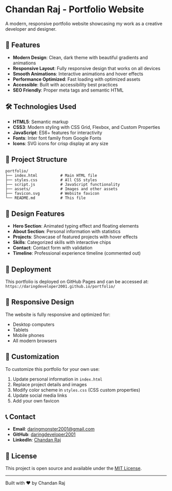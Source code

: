 ﻿# Chandan Raj - Portfolio Website

A modern, responsive portfolio website showcasing my work as a creative developer and designer.

## 🚀 Features

- **Modern Design**: Clean, dark theme with beautiful gradients and animations
- **Responsive Layout**: Fully responsive design that works on all devices
- **Smooth Animations**: Interactive animations and hover effects
- **Performance Optimized**: Fast loading with optimized assets
- **Accessible**: Built with accessibility best practices
- **SEO Friendly**: Proper meta tags and semantic HTML

## 🛠️ Technologies Used

- **HTML5**: Semantic markup
- **CSS3**: Modern styling with CSS Grid, Flexbox, and Custom Properties
- **JavaScript**: ES6+ features for interactivity
- **Fonts**: Inter font family from Google Fonts
- **Icons**: SVG icons for crisp display at any size

## 📁 Project Structure

```
portfolio/
├── index.html          # Main HTML file
├── styles.css          # All CSS styles
├── script.js           # JavaScript functionality
├── assets/             # Images and other assets
├── favicon.svg         # Website favicon
└── README.md           # This file
```

## 🎨 Design Features

- **Hero Section**: Animated typing effect and floating elements
- **About Section**: Personal information with statistics
- **Projects**: Showcase of featured projects with hover effects
- **Skills**: Categorized skills with interactive chips
- **Contact**: Contact form with validation
- **Timeline**: Professional experience timeline (commented out)

## 🚀 Deployment

This portfolio is deployed on GitHub Pages and can be accessed at:
`https://daringdeveloper2001.github.io/portfolio/`

## 📱 Responsive Design

The website is fully responsive and optimized for:
- Desktop computers
- Tablets
- Mobile phones
- All modern browsers

## 🔧 Customization

To customize this portfolio for your own use:

1. Update personal information in `index.html`
2. Replace project details and images
3. Modify color scheme in `styles.css` (CSS custom properties)
4. Update social media links
5. Add your own favicon

## 📞 Contact

- **Email**: daringmonster2001@gmail.com
- **GitHub**: [daringdeveloper2001](https://github.com/daringdeveloper2001)
- **LinkedIn**: [Chandan Raj](https://linkedin.com/in/chandan-raj-319178259)

## 📄 License

This project is open source and available under the [MIT License](LICENSE).

---

Built with ❤️ by Chandan Raj
